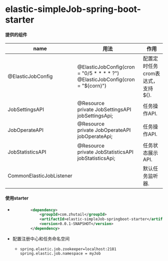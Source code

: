 # elastic-simpleJob-spring-boot-starter

#### 提供的组件

| name                     | 用法                                                         | 作用                             |
| ------------------------ | ------------------------------------------------------------ | -------------------------------- |
| @ElasticJobConfig        | @ElasticJobConfig(cron = "0/5 * * * * ?")<br>@ElasticJobConfig(cron = "${corn}") | 配置定时任务crom表达式，支持${}. |
| JobSettingsAPI           | @Resource<br> private JobSettingsAPI jobSettingsApi;         | 任务操作API.                     |
| JobOperateAPI            | @Resource<br/> private JobOperateAPI jobOperateApi;          | 任务操作API.                     |
| JobStatisticsAPI         | @Resource<br/> private JobStatisticsAPI jobStatisticsApi;    | 任务状态展示API.                 |
| CommonElasticJobListener |                                                              | 默认任务监听器.                  |

#### 使用starter

* ```xml
          <dependency>
              <groupId>com.zhutail</groupId>
              <artifactId>elastic-simpleJob-springboot-starter</artifactId>
              <version>0.0.1-SNAPSHOT</version>
          </dependency>
  ```

* 配置注册中心和任务命名空间

  * ```properties
    spring.elastic.job.zookeeper=localhost:2181
    spring.elastic.job.namespace = myJob
    ```
